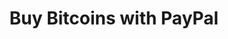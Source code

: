 ---
layout: post
title: Buy Bitcoins with PayPal
permalink: "/buy-bitcoin/paypal/"
seotile: #1 Way to Buy Bitcoins with PayPal Instantly
---